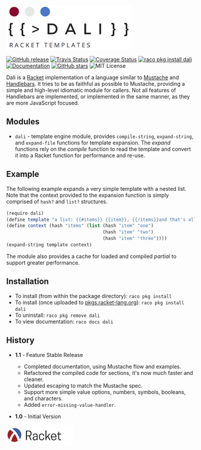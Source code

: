 ![Dali Template Engine](https://raw.githubusercontent.com/johnstonskj/dali/master/scribblings/dali-logo-master.png)

[![GitHub release](https://img.shields.io/github/release/johnstonskj/dali.svg?style=flat-square)](https://github.com/johnstonskj/dali/releases)
[![Travis Status](https://travis-ci.org/johnstonskj/dali.svg)](https://www.travis-ci.org/johnstonskj/dali)
[![Coverage Status](https://coveralls.io/repos/github/johnstonskj/dali/badge.svg?branch=master)](https://coveralls.io/github/johnstonskj/dali?branch=master)
[![raco pkg install dali](https://img.shields.io/badge/raco%20pkg%20install-dali-blue.svg)](http://pkgs.racket-lang.org/package/dali)
[![Documentation](https://img.shields.io/badge/raco%20docs-dali-blue.svg)](http://docs.racket-lang.org/dali/index.html)
[![GitHub stars](https://img.shields.io/github/stars/johnstonskj/dali.svg)](https://github.com/johnstonskj/dali/stargazers)
![MIT License](https://img.shields.io/badge/license-MIT-118811.svg)

Dali is a [Racket](https://racket-lang.org/) implementation of a language similar to [Mustache](https://mustache.github.io/) and [Handlebars](https://handlebarsjs.com/). It tries to be as faithful as possible to Mustache, providing a simple and high-level idiomatic module for callers. Not all features of Handlebars are implemented, or implemented in the same manner, as they are more JavaScript focused.

## Modules

* `dali` - template engine module, provides `compile-string`, `expand-string`, and `expand-file` functions for template expansion. The *expand* functions rely on the *compile* function to read the template and convert it into a Racket function for performance and re-use.

## Example

The following example expands a very simple template with a nested list. Note that the context provided to the expansion function is simply comprised of `hash?` and `list?` structures.

```scheme
(require dali)
(define template "a list: {{#items}} {{item}}, {{/items}}and that's all")
(define context (hash "items" (list (hash "item" "one")
                                    (hash "item" "two")
                                    (hash "item" "three"))))
(expand-string template context)
```

The module also provides a cache for loaded and compiled *partial* to support greater performance.

## Installation

* To install (from within the package directory): `raco pkg install`
* To install (once uploaded to [pkgs.racket-lang.org](https://pkgs.racket-lang.org/)): `raco pkg install dali`
* To uninstall: `raco pkg remove dali`
* To view documentation: `raco docs dali`

## History

* **1.1** - Feature Stable Release
  * Completed documentation, using Mustache flow and examples.
  * Refactored the compiled code for sections, it's now much faster and cleaner.
  * Updated escaping to match the Mustache spec.
  * Support more simple value options, numbers, symbols, booleans, and characters.
  * Added `error-missing-value-handler`.

* **1.0** - Initial Version

[![Racket Language](https://raw.githubusercontent.com/johnstonskj/racket-scaffold/master/scaffold/plank-files/racket-lang.png)](https://racket-lang.org/)
